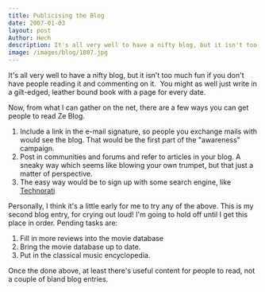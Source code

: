 ```yaml
---
title: Publicising the Blog
date: 2007-01-03
layout: post
Author: Hech
description: It's all very well to have a nifty blog, but it isn't too much fun if you don't have people reading it and commenting on it.&nbsp; You might as well just write in a gilt-edged, leather bound book with a page for every date.   
image: /images/blog/1807.jpg
---
```


It's all very well to have a nifty blog, but it isn't too much fun if you don't have people reading it and commenting on it.&nbsp; You might as well just write in a gilt-edged, leather bound book with a page for every date.   

Now, from what I can gather on the net, there are a few ways you can get people to read Ze Blog.

1. Include a link in the e-mail signature, so people you exchange mails with would see the blog. That would be the first part of the &quot;awareness&quot; campaign.
1. Post in communities and forums and refer to articles in your blog. A sneaky way which seems like blowing your own trumpet, but that just a matter of perspective.
1. The easy way would be to sign up with some search engine, like <a href="http://www.technorati.com">Technorati</a> 

Personally, I think it's a little early for me to try any of the above. This is my second blog entry, for crying out loud! I'm going to hold off until I get this place in order. Pending tasks are:

1.  Fill in more reviews into the movie database
1.  Bring the movie database up to date.
1.  Put in the classical music encyclopedia.    

Once the done above, at least there's useful content for people to read, not a couple of bland blog entries.


